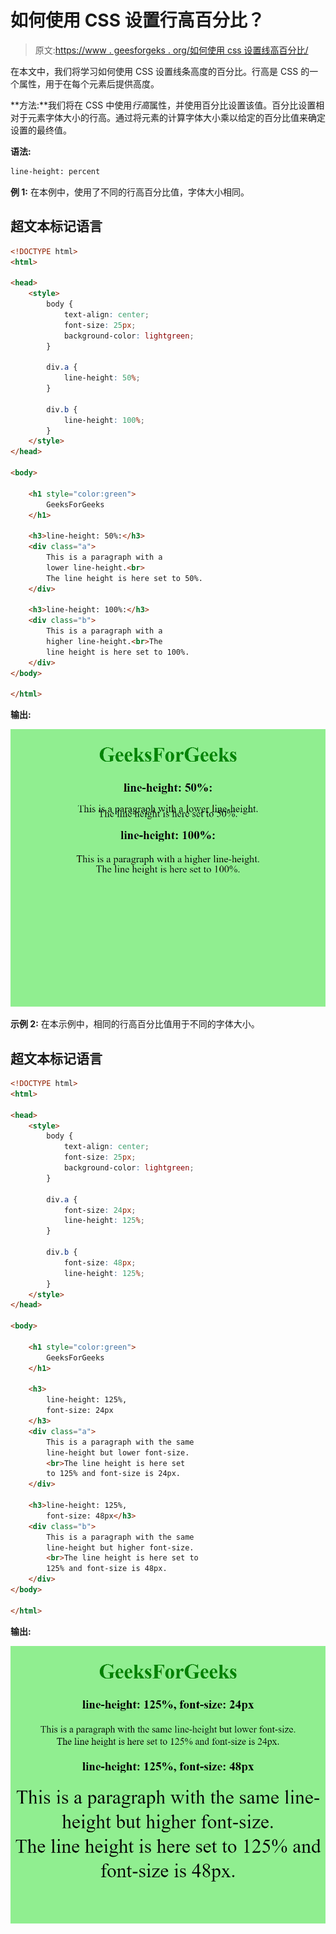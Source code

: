 # 如何使用 CSS 设置行高百分比？

> 原文:[https://www . geesforgeks . org/如何使用 css 设置线高百分比/](https://www.geeksforgeeks.org/how-to-set-line-height-in-percent-using-css/)

在本文中，我们将学习如何使用 CSS 设置线条高度的百分比。行高是 CSS 的一个属性，用于在每个元素后提供高度。

**方法:**我们将在 CSS 中使用*行高*属性，并使用百分比设置该值。百分比设置相对于元素字体大小的行高。通过将元素的计算字体大小乘以给定的百分比值来确定设置的最终值。

**语法:**

```html
line-height: percent
```

**例 1:** 在本例中，使用了不同的行高百分比值，字体大小相同。

## 超文本标记语言

```html
<!DOCTYPE html>
<html>

<head>
    <style>
        body {
            text-align: center;
            font-size: 25px;
            background-color: lightgreen;
        }

        div.a {
            line-height: 50%;
        }

        div.b {
            line-height: 100%;
        }
    </style>
</head>

<body>

    <h1 style="color:green">
        GeeksForGeeks
    </h1>

    <h3>line-height: 50%:</h3>
    <div class="a">
        This is a paragraph with a
        lower line-height.<br>
        The line height is here set to 50%.
    </div>

    <h3>line-height: 100%:</h3>
    <div class="b">
        This is a paragraph with a
        higher line-height.<br>The 
        line height is here set to 100%.
    </div>
</body>

</html>
```

**输出:**

![](img/3775d2b70e523b5de7df064daa813915.png)

**示例 2:** 在本示例中，相同的行高百分比值用于不同的字体大小。

## 超文本标记语言

```html
<!DOCTYPE html>
<html>

<head>
    <style>
        body {
            text-align: center;
            font-size: 25px;
            background-color: lightgreen;
        }

        div.a {
            font-size: 24px;
            line-height: 125%;
        }

        div.b {
            font-size: 48px;
            line-height: 125%;
        }
    </style>
</head>

<body>

    <h1 style="color:green">
        GeeksForGeeks
    </h1>

    <h3>
        line-height: 125%,
        font-size: 24px
    </h3>
    <div class="a">
        This is a paragraph with the same 
        line-height but lower font-size.
        <br>The line height is here set 
        to 125% and font-size is 24px.
    </div>

    <h3>line-height: 125%,
        font-size: 48px</h3>
    <div class="b">
        This is a paragraph with the same 
        line-height but higher font-size.
        <br>The line height is here set to 
        125% and font-size is 48px.
    </div>
</body>

</html>
```

**输出:**

![](img/cb88a8c605617f5f20558765bf350d7a.png)